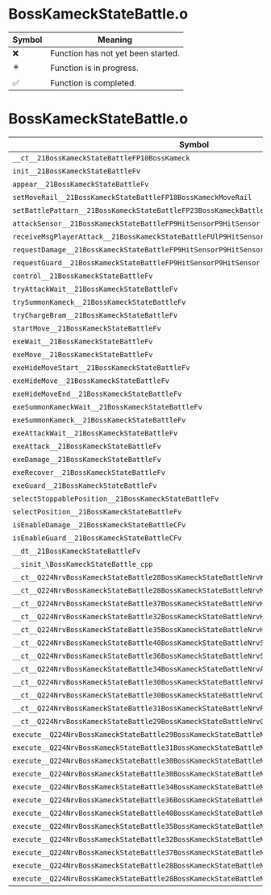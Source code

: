 # BossKameckStateBattle.o
| Symbol | Meaning 
| ------------- | ------------- 
| :x: | Function has not yet been started. 
| :eight_pointed_black_star: | Function is in progress. 
| :white_check_mark: | Function is completed. 


# BossKameckStateBattle.o
| Symbol | Decompiled? |
| ------------- | ------------- |
| `__ct__21BossKameckStateBattleFP10BossKameck` | :x: |
| `init__21BossKameckStateBattleFv` | :x: |
| `appear__21BossKameckStateBattleFv` | :x: |
| `setMoveRail__21BossKameckStateBattleFP18BossKameckMoveRail` | :x: |
| `setBattlePattarn__21BossKameckStateBattleFP23BossKameckBattlePattarn` | :x: |
| `attackSensor__21BossKameckStateBattleFP9HitSensorP9HitSensor` | :x: |
| `receiveMsgPlayerAttack__21BossKameckStateBattleFUlP9HitSensorP9HitSensor` | :x: |
| `requestDamage__21BossKameckStateBattleFP9HitSensorP9HitSensor` | :x: |
| `requestGuard__21BossKameckStateBattleFP9HitSensorP9HitSensor` | :x: |
| `control__21BossKameckStateBattleFv` | :x: |
| `tryAttackWait__21BossKameckStateBattleFv` | :x: |
| `trySummonKameck__21BossKameckStateBattleFv` | :x: |
| `tryChargeBram__21BossKameckStateBattleFv` | :x: |
| `startMove__21BossKameckStateBattleFv` | :x: |
| `exeWait__21BossKameckStateBattleFv` | :x: |
| `exeMove__21BossKameckStateBattleFv` | :x: |
| `exeHideMoveStart__21BossKameckStateBattleFv` | :x: |
| `exeHideMove__21BossKameckStateBattleFv` | :x: |
| `exeHideMoveEnd__21BossKameckStateBattleFv` | :x: |
| `exeSummonKameckWait__21BossKameckStateBattleFv` | :x: |
| `exeSummonKameck__21BossKameckStateBattleFv` | :x: |
| `exeAttackWait__21BossKameckStateBattleFv` | :x: |
| `exeAttack__21BossKameckStateBattleFv` | :x: |
| `exeDamage__21BossKameckStateBattleFv` | :x: |
| `exeRecover__21BossKameckStateBattleFv` | :x: |
| `exeGuard__21BossKameckStateBattleFv` | :x: |
| `selectStoppablePosition__21BossKameckStateBattleFv` | :x: |
| `selectPosition__21BossKameckStateBattleFv` | :x: |
| `isEnableDamage__21BossKameckStateBattleCFv` | :x: |
| `isEnableGuard__21BossKameckStateBattleCFv` | :x: |
| `__dt__21BossKameckStateBattleFv` | :x: |
| `__sinit_\BossKameckStateBattle_cpp` | :x: |
| `__ct__Q224NrvBossKameckStateBattle28BossKameckStateBattleNrvWaitFv` | :x: |
| `__ct__Q224NrvBossKameckStateBattle28BossKameckStateBattleNrvMoveFv` | :x: |
| `__ct__Q224NrvBossKameckStateBattle37BossKameckStateBattleNrvHideMoveStartFv` | :x: |
| `__ct__Q224NrvBossKameckStateBattle32BossKameckStateBattleNrvHideMoveFv` | :x: |
| `__ct__Q224NrvBossKameckStateBattle35BossKameckStateBattleNrvHideMoveEndFv` | :x: |
| `__ct__Q224NrvBossKameckStateBattle40BossKameckStateBattleNrvSummonKameckWaitFv` | :x: |
| `__ct__Q224NrvBossKameckStateBattle36BossKameckStateBattleNrvSummonKameckFv` | :x: |
| `__ct__Q224NrvBossKameckStateBattle34BossKameckStateBattleNrvAttackWaitFv` | :x: |
| `__ct__Q224NrvBossKameckStateBattle30BossKameckStateBattleNrvAttackFv` | :x: |
| `__ct__Q224NrvBossKameckStateBattle30BossKameckStateBattleNrvDamageFv` | :x: |
| `__ct__Q224NrvBossKameckStateBattle31BossKameckStateBattleNrvRecoverFv` | :x: |
| `__ct__Q224NrvBossKameckStateBattle29BossKameckStateBattleNrvGuardFv` | :x: |
| `execute__Q224NrvBossKameckStateBattle29BossKameckStateBattleNrvGuardCFP5Spine` | :x: |
| `execute__Q224NrvBossKameckStateBattle31BossKameckStateBattleNrvRecoverCFP5Spine` | :x: |
| `execute__Q224NrvBossKameckStateBattle30BossKameckStateBattleNrvDamageCFP5Spine` | :x: |
| `execute__Q224NrvBossKameckStateBattle30BossKameckStateBattleNrvAttackCFP5Spine` | :x: |
| `execute__Q224NrvBossKameckStateBattle34BossKameckStateBattleNrvAttackWaitCFP5Spine` | :x: |
| `execute__Q224NrvBossKameckStateBattle36BossKameckStateBattleNrvSummonKameckCFP5Spine` | :x: |
| `execute__Q224NrvBossKameckStateBattle40BossKameckStateBattleNrvSummonKameckWaitCFP5Spine` | :x: |
| `execute__Q224NrvBossKameckStateBattle35BossKameckStateBattleNrvHideMoveEndCFP5Spine` | :x: |
| `execute__Q224NrvBossKameckStateBattle32BossKameckStateBattleNrvHideMoveCFP5Spine` | :x: |
| `execute__Q224NrvBossKameckStateBattle37BossKameckStateBattleNrvHideMoveStartCFP5Spine` | :x: |
| `execute__Q224NrvBossKameckStateBattle28BossKameckStateBattleNrvMoveCFP5Spine` | :x: |
| `execute__Q224NrvBossKameckStateBattle28BossKameckStateBattleNrvWaitCFP5Spine` | :x: |
